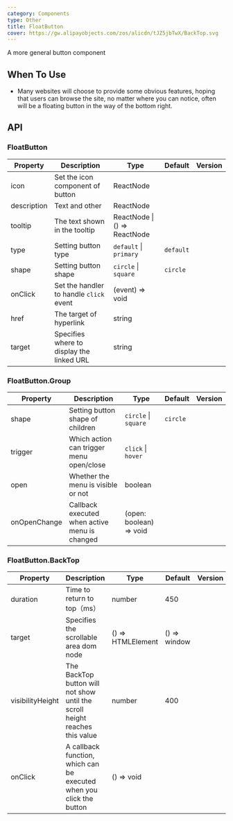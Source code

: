 ```yaml
---
category: Components
type: Other
title: FloatButton
cover: https://gw.alipayobjects.com/zos/alicdn/tJZ5jbTwX/BackTop.svg
---
```


A more general button component

## When To Use

- Many websites will choose to provide some obvious features, hoping that users can browse the site, no matter where you can notice, often will be a floating button in the way of the bottom right.

## API

### FloatButton

| Property | Description | Type | Default | Version |
| --- | --- | --- | --- | --- |
| icon | Set the icon component of button | ReactNode |  |  |
| description | Text and other | ReactNode |  |  |
| tooltip | The text shown in the tooltip | ReactNode \| () => ReactNode |  |  |
| type | Setting button type | `default` \| `primary` | `default` |  |
| shape | Setting button shape | `circle` \| `square` | `circle` |  |
| onClick | Set the handler to handle `click` event | (event) => void |  |  |
| href | The target of hyperlink | string |  |  |
| target | Specifies where to display the linked URL | string |  |  |

### FloatButton.Group

| Property | Description | Type | Default | Version |
| --- | --- | --- | --- | --- |
| shape | Setting button shape of children | `circle` \| `square` | `circle` |  |
| trigger | Which action can trigger menu open/close | `click` \| `hover` |  |  |
| open | Whether the menu is visible or not | boolean |  |  |
| onOpenChange | Callback executed when active menu is changed | (open: boolean) => void |  |  |

### FloatButton.BackTop

| Property | Description | Type | Default | Version |
| --- | --- | --- | --- | --- |
| duration | Time to return to top（ms） | number | 450 |  |
| target | Specifies the scrollable area dom node | () => HTMLElement | () => window |  |
| visibilityHeight | The BackTop button will not show until the scroll height reaches this value | number | 400 |  |
| onClick | A callback function, which can be executed when you click the button | () => void |  |  |

